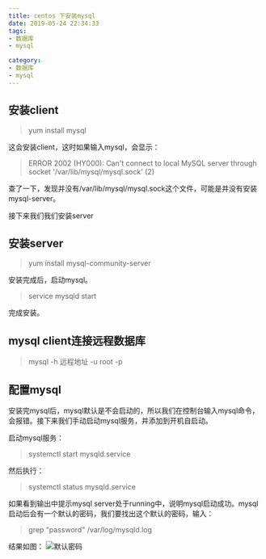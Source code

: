 ```yaml
---
title: centos 下安装mysql
date: 2019-05-24 22:34:33
tags:
- 数据库
- mysql

category:
- 数据库
- mysql
---
```

## 安装client
> yum install mysql

这会安装client，这时如果输入mysql，会显示：
> ERROR 2002 (HY000): Can't connect to local MySQL server through socket '/var/lib/mysql/mysql.sock' (2)

查了一下，发现并没有/var/lib/mysql/mysql.sock这个文件，可能是并没有安装mysql-server。

接下来我们我们安装server

## 安装server
> yum install mysql-community-server

安装完成后，启动mysql。

> service mysqld start

完成安装。

## mysql client连接远程数据库
> mysql -h 远程地址 -u root -p

## 配置mysql
安装完mysql后，mysql默认是不会启动的，所以我们在控制台输入mysql命令，会报错。接下来我们手动启动mysql服务，并添加到开机自启动。

启动mysql服务：
> systemctl start mysqld.service

然后执行：
> systemctl status mysqld.service

如果看到输出中提示mysql server处于running中，说明mysql启动成功。mysql启动后会有一个默认的密码，我们要找出这个默认的密码，输入：
> grep "password" /var/log/mysqld.log

结果如图：
![默认密码](/img/mysql默认密码.png)